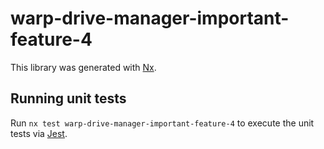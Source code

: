 # warp-drive-manager-important-feature-4

This library was generated with [Nx](https://nx.dev).

## Running unit tests

Run `nx test warp-drive-manager-important-feature-4` to execute the unit tests via [Jest](https://jestjs.io).
